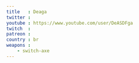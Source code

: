 ```yaml
---
title   : Deaga
twitter :
youtube : https://www.youtube.com/user/DeASDFga
twitch  :
patreon :
country : br
weapons :
    - switch-axe
---
```


